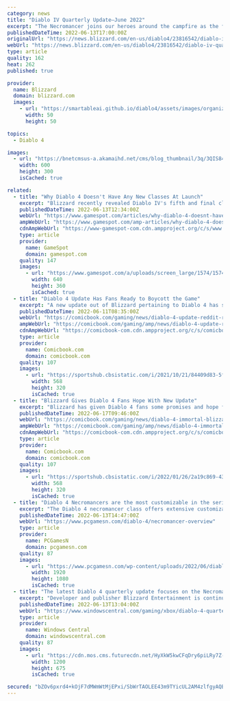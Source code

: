 ```yaml
---
category: news
title: "Diablo IV Quarterly Update—June 2022"
excerpt: "The Necromancer joins our heroes around the campfire as the fifth and final class available at launch in Diablo IV. See how you will bend bone, blood, darkness, and the undead to your will."
publishedDateTime: 2022-06-13T17:00:00Z
originalUrl: "https://news.blizzard.com/en-us/diablo4/23816542/diablo-iv-quarterly-update-june-2022"
webUrl: "https://news.blizzard.com/en-us/diablo4/23816542/diablo-iv-quarterly-update-june-2022"
type: article
quality: 162
heat: 262
published: true

provider:
  name: Blizzard
  domain: blizzard.com
  images:
    - url: "https://smartableai.github.io/diablo4/assets/images/organizations/blizzard.com-50x50.jpg"
      width: 50
      height: 50

topics:
  - Diablo 4

images:
  - url: "https://bnetcmsus-a.akamaihd.net/cms/blog_thumbnail/3q/3QIS84S3PJK41654707055839.jpg"
    width: 600
    height: 300
    isCached: true

related:
  - title: "Why Diablo 4 Doesn't Have Any New Classes At Launch"
    excerpt: "Blizzard recently revealed Diablo IV's fifth and final class for the game's launch, the Necromancer, as part of the Xbox and Bethesda Showcase. While the Necromancer is no doubt a fan-favorite class, ..."
    publishedDateTime: 2022-06-13T12:34:00Z
    webUrl: "https://www.gamespot.com/articles/why-diablo-4-doesnt-have-any-new-classes-at-launch/1100-6504555/"
    ampWebUrl: "https://www.gamespot.com/amp-articles/why-diablo-4-doesnt-have-any-new-classes-at-launch/1100-6504555/"
    cdnAmpWebUrl: "https://www-gamespot-com.cdn.ampproject.org/c/s/www.gamespot.com/amp-articles/why-diablo-4-doesnt-have-any-new-classes-at-launch/1100-6504555/"
    type: article
    provider:
      name: GameSpot
      domain: gamespot.com
    quality: 147
    images:
      - url: "https://www.gamespot.com/a/uploads/screen_large/1574/15746725/3989767-diablo-4-thumbnail_site.jpg"
        width: 640
        height: 360
        isCached: true
  - title: "Diablo 4 Update Has Fans Ready to Boycott the Game"
    excerpt: "A new update out of Blizzard pertaining to Diablo 4 has some Diablo fans worried about the upcoming action-RPG. The update specifically comes the way of the official Blizzard website, where it is ..."
    publishedDateTime: 2022-06-11T08:35:00Z
    webUrl: "https://comicbook.com/gaming/news/diablo-4-update-reddit-reaction/"
    ampWebUrl: "https://comicbook.com/gaming/amp/news/diablo-4-update-reddit-reaction/"
    cdnAmpWebUrl: "https://comicbook-com.cdn.ampproject.org/c/s/comicbook.com/gaming/amp/news/diablo-4-update-reddit-reaction/"
    type: article
    provider:
      name: Comicbook.com
      domain: comicbook.com
    quality: 107
    images:
      - url: "https://sportshub.cbsistatic.com/i/2021/10/21/84409d83-5f59-434b-8e8a-bc14d328140d/xbox-series-x-controller.png?width=568&height=320"
        width: 568
        height: 320
        isCached: true
  - title: "Blizzard Gives Diablo 4 Fans Hope With New Update"
    excerpt: "Blizzard has given Diablo 4 fans some promises and hope following all the Diablo Immortal backlash. Since its release, consumers and critics alike have heavily criticized the monetization of Diablo ..."
    publishedDateTime: 2022-06-17T09:46:00Z
    webUrl: "https://comicbook.com/gaming/news/diablo-4-immortal-blizzard-update-promise/"
    ampWebUrl: "https://comicbook.com/gaming/amp/news/diablo-4-immortal-blizzard-update-promise/"
    cdnAmpWebUrl: "https://comicbook-com.cdn.ampproject.org/c/s/comicbook.com/gaming/amp/news/diablo-4-immortal-blizzard-update-promise/"
    type: article
    provider:
      name: Comicbook.com
      domain: comicbook.com
    quality: 107
    images:
      - url: "https://sportshub.cbsistatic.com/i/2022/01/26/2a19c869-43bd-4777-afd8-a18d3bed97b5/epic-games-logo-new-cropped-hed.jpg?width=568&height=320"
        width: 568
        height: 320
        isCached: true
  - title: "Diablo 4 Necromancers are the most customizable in the series"
    excerpt: "The Diablo 4 necromancer class offers extensive customization not just in its skills and specialties, but even in how you build your undead army."
    publishedDateTime: 2022-06-13T14:47:00Z
    webUrl: "https://www.pcgamesn.com/diablo-4/necromancer-overview"
    type: article
    provider:
      name: PCGamesN
      domain: pcgamesn.com
    quality: 87
    images:
      - url: "https://www.pcgamesn.com/wp-content/uploads/2022/06/diablo-4-necromancer-1.jpg"
        width: 1920
        height: 1080
        isCached: true
  - title: "The latest Diablo 4 quarterly update focuses on the Necromancer"
    excerpt: "Developer and publisher Blizzard Entertainment is continuing to share quarterly updates on Diablo 4, going over the gameplay, world design, sounds, art direction, and more. In the June 2022 quarterly ..."
    publishedDateTime: 2022-06-13T13:04:00Z
    webUrl: "https://www.windowscentral.com/gaming/xbox/diablo-4-quarterly-update-june-2022"
    type: article
    provider:
      name: Windows Central
      domain: windowscentral.com
    quality: 87
    images:
      - url: "https://cdn.mos.cms.futurecdn.net/HyXkW5kwCFqDry6piLRy7Z-1200-80.jpg"
        width: 1200
        height: 675
        isCached: true

secured: "bZOv6pxrd4+kOjF7dMWmWtMjEPxi/SbWrTAOLEE43m9TYicUL2AM4zlfgyAQBueS3Cp7hoQA+zC8uHYRWbIp0DNONCukFMFSa0XkJWQTjJYIYt1it1xBAvb3L6oet+X2DqAx6CP4JlCsxVE81rVXT8Vjp8yeb6y8DWZDiY1fXTvL8sYp1oRpUCzXRbb2gJRxPfZk4BzAniAZ6tBK4Ksk1gSYa2dyW1a4kEjHBkZOzh6tBA1yTOuPDwlIksWI0xCGlaXbytJFTdKbJYBymhmyj2DpkMc9izQgC9U93hmFK7nxQ3b4jyUu+g8shajrcOMYbijb4blM4Z1SBdusTXuToxhjm9jMUayda9vrz2dawfw=;DaNo3ICdKaQdPsoVLCcZcw=="
---
```


